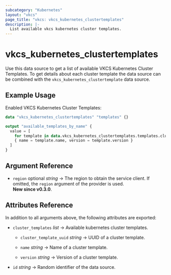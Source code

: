 ```yaml
---
subcategory: "Kubernetes"
layout: "vkcs"
page_title: "vkcs: vkcs_kubernetes_clustertemplates"
description: |-
  List available vkcs kubernetes cluster templates.
---
```


# vkcs_kubernetes_clustertemplates

Use this data source to get a list of available VKCS Kubernetes Cluster Templates. To get details about each cluster template the data source can be combined with the `vkcs_kubernetes_clustertemplate` data source.

## Example Usage

Enabled VKCS Kubernetes Cluster Templates:
```terraform
data "vkcs_kubernetes_clustertemplates" "templates" {}

output "available_templates_by_name" {
  value = [
    for template in data.vkcs_kubernetes_clustertemplates.templates.cluster_templates :
    { name = template.name, version = template.version }
  ]
}
```
## Argument Reference
- `region` optional *string* &rarr;  The region to obtain the service client. If omitted, the `region` argument of the provider is used.<br>**New since v0.3.0**.


## Attributes Reference
In addition to all arguments above, the following attributes are exported:
- `cluster_templates`  *list* &rarr;  Available kubernetes cluster templates.
  - `cluster_template_uuid` *string* &rarr;  UUID of a cluster template.

  - `name` *string* &rarr;  Name of a cluster template.

  - `version` *string* &rarr;  Version of a cluster template.


- `id` *string* &rarr;  Random identifier of the data source.


